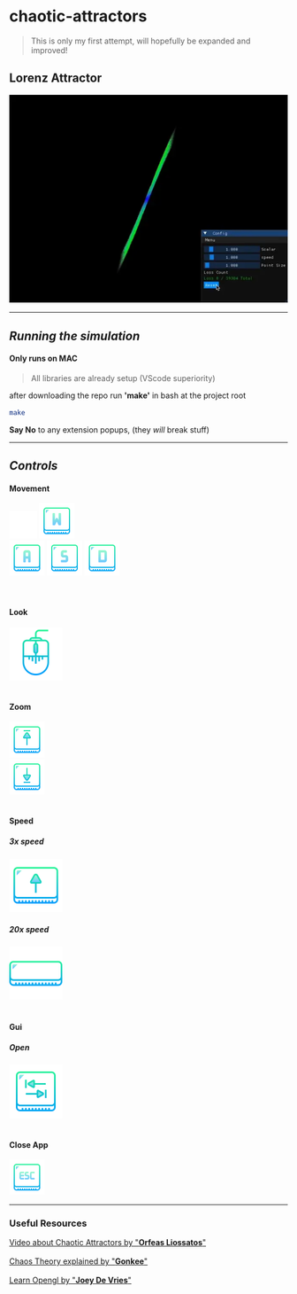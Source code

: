 # chaotic-attractors

> This is only my first attempt, will hopefully be expanded and improved!

## Lorenz Attractor

![Lorenz Attractor](./md/video.webp)

---

## *Running the simulation*

#### **Only runs on MAC**

> All libraries are already setup (VScode superiority)

after downloading the repo run **'make'** in bash at the project root

``` bash
make
```

**Say No** to any extension popups, (they *will* break stuff) 

---

## *Controls*

#### Movement

<div>
    <div>
        <img src="./md/padding.png"/>
        <img src="./md/controles/w.png" alt="W key" />
    </div>
    <div>
        <img src="./md/controles/a.png" alt="A key" />
        <img src="./md/controles/s.png" alt="S key" />
        <img src="./md/controles/d.png" alt="D key" />
    </div>
</div>

<br/>
<br/>

#### Look

<img src="./md/controles/mouse.png" alt="use mouse">

<br/>
<br/>

#### Zoom

<img src="./md/controles/arrowup.png" alt="use mouse">
<br/>
<img src="./md/controles/arrowdown.png" alt="use mouse">

<br/>
<br/>

#### Speed

##### 3x speed

<img src="./md/controles/shift.png" alt="use mouse">

##### 20x speed

<img src="./md/controles/space.png" alt="use mouse">

<br/>
<br/>

#### Gui

##### Open

<img src="./md/controles/tab.png" alt="use mouse">

<br/>
<br/>


#### Close App

<img src="./md/controles/esc.png" alt="use mouse">

---

### Useful Resources

<a href="https://www.youtube.com/watch?v=idpOunnpKTo" target="_blank">
    Video about Chaotic Attractors by "<b>Orfeas Liossatos</b>"
</a>

<br/>
<br/>

<a href="https://www.youtube.com/watch?v=uzJXeluCKMs" target="_blank">
    Chaos Theory explained by "<b>Gonkee</b>"
</a>

<br/>
<br/>

<a href="https://learnopengl.com/Introduction" target="_blank">
    Learn Opengl by "<b>Joey De Vries</b>"
</a>